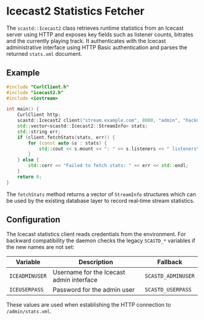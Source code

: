 # Icecast2 Statistics Fetcher

The `scastd::Icecast2` class retrieves runtime statistics from an Icecast server using
HTTP and exposes key fields such as listener counts, bitrates and the currently
playing track. It authenticates with the Icecast administrative interface using
HTTP Basic authentication and parses the returned `stats.xml` document.

## Example

```cpp
#include "CurlClient.h"
#include "icecast2.h"
#include <iostream>

int main() {
    CurlClient http;
    scastd::Icecast2 client("stream.example.com", 8000, "admin", "hackme", http);
    std::vector<scastd::Icecast2::StreamInfo> stats;
    std::string err;
    if (client.fetchStats(stats, err)) {
        for (const auto &s : stats) {
            std::cout << s.mount << ": " << s.listeners << " listeners\n";
        }
    } else {
        std::cerr << "Failed to fetch stats: " << err << std::endl;
    }
    return 0;
}
```

The `fetchStats` method returns a vector of `StreamInfo` structures which can be
used by the existing database layer to record real‑time stream statistics.

## Configuration

The Icecast statistics client reads credentials from the environment. For
backward compatibility the daemon checks the legacy `SCASTD_*` variables if the
new names are not set:

| Variable | Description | Fallback |
| -------- | ----------- | -------- |
| `ICEADMINUSER` | Username for the Icecast admin interface | `SCASTD_ADMINUSER` |
| `ICEUSERPASS` | Password for the admin user | `SCASTD_USERPASS` |

These values are used when establishing the HTTP connection to
`/admin/stats.xml`.
